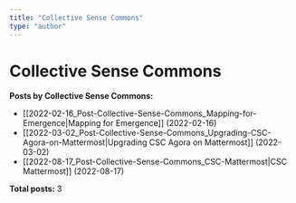 ```yaml
---
title: "Collective Sense Commons"
type: "author"
---
```


# Collective Sense Commons

**Posts by Collective Sense Commons:**

- [[2022-02-16_Post-Collective-Sense-Commons_Mapping-for-Emergence|Mapping for Emergence]] (2022-02-16)
- [[2022-03-02_Post-Collective-Sense-Commons_Upgrading-CSC-Agora-on-Mattermost|Upgrading CSC Agora on Mattermost]] (2022-03-02)
- [[2022-08-17_Post-Collective-Sense-Commons_CSC-Mattermost|CSC Mattermost]] (2022-08-17)

**Total posts:** 3
